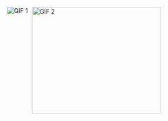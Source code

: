 <div style="display: flex; gap: 10px;">
    <img src="https://media1.tenor.com/images/77f6bebe89f08685a49e5b09b961c019/tenor.gif" alt="GIF 1">
    <img src="https://vignette.wikia.nocookie.net/fark/images/5/59/056_family_guy_dance.gif" alt="GIF 2" width="300" height="250">
</div>

